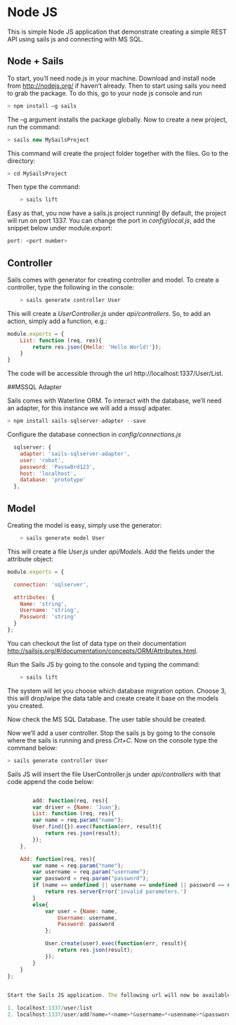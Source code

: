 # Node JS

This is simple Node JS application that demonstrate creating a simple REST API using sails js
and connecting with MS SQL.

## Node + Sails

To start, you’ll need node.js in your machine. Download and install node from http://nodejs.org/ if haven’t already. Then to start using sails you need to grab the package. To do this, go to your node js console and run

```javascript
> npm install –g sails
```

The –g argument installs the package globally. Now to create a new project, run the command:

```javascript
> sails new MySailsProject
```

This command will create the project folder together with the files. Go to the directory:

```javascript
> cd MySailsProject
```

Then type the command:
```javascript
	> sails lift
```	
Easy as that, you now have a sails.js project running! By default, the project will run on port 1337. You can change the port in *config\local.js*, add the snippet below under module.export:

```javascript
port: <port number>
```

## Controller
Sails comes with generator for creating controller and model. To create a controller, type the following in the console:

```javascript
	> sails generate controller User
```

This will create a *UserController.js* under *api/controllers*. So, to add an action, simply add a function, e.g.:

```javascript
module.exports = {
	List: function (req, res){
		return res.json({Hello: 'Hello World!'});
	}
}
```

The code will be accessible through the url http://localhost:1337/User/List.

##MSSQL Adapter

Sails comes with Waterline ORM. To interact with the database, we’ll need an adapter, for this instance we will add a mssql adpater.

```javascript
> npm install sails-sqlserver-adapter --save
```

Configure the database connection in *config/connections.js*
```javascript
  sqlserver: {
    adapter: 'sails-sqlserver-adapter',
    user: 'robot',
    password: 'Passw0rd123',
    host: 'localhost',
    database: 'prototype'
  },
```

## Model

Creating the model is easy, simply use the generator:

```javascript
	> sails generate model User 
```

This will create a file *User.js* under *api/Models*. Add the fields under the attribute object:

```javascript
module.exports = {

  connection: 'sqlserver',

  attributes: {
  	Name: 'string',
  	Username: 'string',
  	Password: 'string'	
  }
};
```
You can checkout the list of data type on their documentation http://sailsjs.org/#/documentation/concepts/ORM/Attributes.html.


Run the Sails JS by going to the console and typing the command:

```javascript
	> sails lift
```

The system will let you choose which database migration option. Choose 3, this will drop/wipe the data table
and create create it base on the models you created.

Now check the MS SQL Database. The user table should be created.

Now we’ll add a user controller. Stop the sails js by going to the console where the sails is running and press *Crt+C*.
Now on the console type the command below:

```javascript
> sails generate controller User
```

Sails JS will insert the file UserController.js under *api/controllers* with that code append the code below:

```javascript

		add: function(req, res){
		var driver = {Name: 'Juan'};
		List: function (req, res){
		var name = req.param("name");
		User.find({}).exec(function(err, result){
			return res.json(result);	
		});
	},

	Add: function(req, res){
		var name = req.param("name");
		var username = req.param("username");
		var password = req.param("password");
		if (name == undefined || username == undefined || password == undefined){
			return res.serverError('invalid parameters.')
		}
		else{
			var user = {Name: name,
				Username: username,
				Password: password
			};

			User.create(user).exec(function(err, result){
				return res.json(result);
			});
		}
	}
};
	

Start the Sails JS application. The following url will now be available:

1. localhost:1337/user/list 
2. localhost:1337/user/add?name=*<name>*&username=*<usenname>*&password=*<password>*


